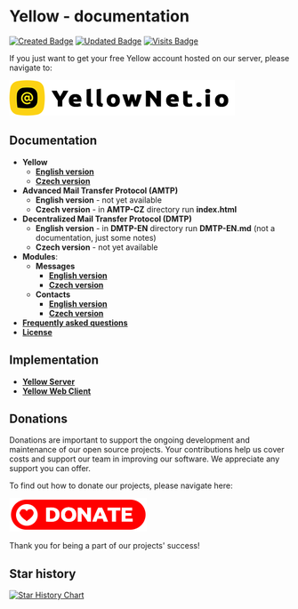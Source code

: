 # Yellow - documentation

[![Created Badge](https://badges.pufler.dev/created/libersoft-org/yellow-documentation)](https://badges.pufler.dev) [![Updated Badge](https://badges.pufler.dev/updated/libersoft-org/yellow-documentation)](https://badges.pufler.dev) [![Visits Badge](https://badges.pufler.dev/visits/libersoft-org/yellow-documentation)](https://badges.pufler.dev)

If you just want to get your free Yellow account hosted on our server, please navigate to:

[![YellowNet.io](logo.png)](https://yellownet.io)

## Documentation

- **Yellow**
  - [**English version**](YELLOW-EN.md)
  - [**Czech version**](YELLOW-CZ.md)
- **Advanced Mail Transfer Protocol (AMTP)**
  - **English version** - not yet available
  - **Czech version** - in **AMTP-CZ** directory run **index.html**
- **Decentralized Mail Transfer Protocol (DMTP)**
  - **English version** - in **DMTP-EN** directory run **DMTP-EN.md** (not a documentation, just some notes)
  - **Czech version** - not yet available
- **Modules**:
  - **Messages**
    - [**English version**](./AMTP-MODULE-MESSAGES-EN.md)
    - [**Czech version**](./AMTP-MODULE-MESSAGES-CZ.md)
  - **Contacts**
    - [**English version**](./AMTP-MODULE-CONTACTS-EN.md)
    - [**Czech version**](./AMTP-MODULE-CONTACTS-CZ.md)
- [**Frequently asked questions**](./FAQ.md)
- [**License**](./LICENSE)

## Implementation

- [**Yellow Server**](https://github.com/libersoft-org/yellow-server/)
- [**Yellow Web Client**](https://github.com/libersoft-org/yellow-client-web/)

## Donations

Donations are important to support the ongoing development and maintenance of our open source projects. Your contributions help us cover costs and support our team in improving our software. We appreciate any support you can offer.

To find out how to donate our projects, please navigate here:

[![Donate](https://raw.githubusercontent.com/libersoft-org/documents/main/donate.png)](https://libersoft.org/donations)

Thank you for being a part of our projects' success!

## Star history

[![Star History Chart](https://api.star-history.com/svg?repos=libersoft-org/yellow-documentation&type=Date)](https://star-history.com/#libersoft-org/yellow-documentation&Date)
